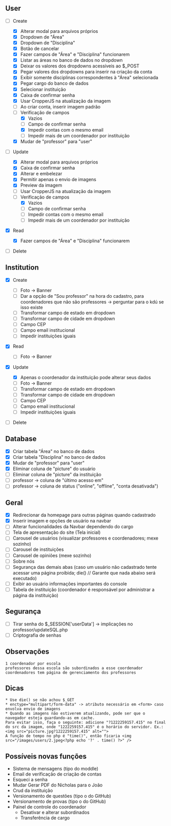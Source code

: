 ## User
- [ ] Create
	- [X] Alterar modal para arquivos próprios
	- [X] Dropdown de "Área"
	- [X] Dropdown de "Disciplina"
	- [X] Botão de cancelar
	- [X] Fazer campos de "Área" e "Disciplina" funcionarem
	- [X] Listar as áreas no banco de dados no dropdown
	- [X] Deixar os valores dos dropdowns acessíveis ao $_POST
	- [X] Pegar valores dos dropdowns para inserir na criação da conta
	- [X] Exibir somente disciplinas correspondentes à "Área" selecionada
	- [X] Pegar cargo do banco de dados
	- [X] Selecionar instituição
	- [X] Caixa de confirmar senha
	- [X] Usar CropperJS na atualização da imagem
	- [ ] Ao criar conta, inserir imagem padrão	
	- [ ] Verificação de campos
		- [X] Vazios
		- [ ] Campo de confirmar senha
		- [X] Impedir contas com o mesmo email
		- [ ] Impedir mais de um coordenador por instituição
	- [X] Mudar de "professor" para "user"
	
- [ ] Update
	- [X] Alterar modal para arquivos próprios
	- [X] Caixa de confirmar senha
	- [X] Alterar e embelezar
	- [X] Permitir apenas o envio de imagens
	- [X] Preview da imagem
	- [ ] Usar CropperJS na atualização da imagem
	- [ ] Verificação de campos
		- [X] Vazios
		- [ ] Campo de confirmar senha
		- [ ] Impedir contas com o mesmo email
		- [ ] Impedir mais de um coordenador por instituição

- [X] Read
	- [X] Fazer campos de "Área" e "Disciplina" funcionarem

- [ ] Delete


## Institution
- [X] Create
	- [ ] Foto -> Banner
	- [ ] Dar a opção de "Sou professor" na hora do cadastro, para coordenadores que não são professores -> perguntar para o kdú se isso existe
	- [ ] Transformar campo de estado em dropdown
	- [ ] Transformar campo de cidade em dropdown	
	- [ ] Campo CEP
	- [ ] Campo email institucional
	- [ ] Impedir instituições iguais	
- [X] Read
	- [ ] Foto -> Banner
- [X] Update
	- [X] Apenas o coordenador da instituição pode alterar seus dados
	- [ ] Foto -> Banner
	- [ ] Transformar campo de estado em dropdown
	- [ ] Transformar campo de cidade em dropdown
	- [ ] Campo CEP
	- [ ] Campo email institucional
	- [ ] Impedir instituições iguais
- [ ] Delete


## Database

- [X] Criar tabela "Área" no banco de dados
- [X] Criar tabela "Disciplina" no banco de dados
- [X] Mudar de "professor" para "user"
- [X] Eliminar coluna de "picture" do usuário
- [ ] Eliminar coluna de "picture" da instituição
- [ ] professor -> coluna de "último acesso em"
- [ ] professor -> coluna de status ("online", "offline", "conta desativada")

## Geral
- [X] Redirecionar da homepage para outras páginas quando cadastrado
- [X] Inserir imagem e opções de usuário na navbar
- [ ] Alterar funcionalidades da Navbar dependendo do cargo
- [ ] Tela de apresentação do site (Tela inicial)
- [ ] Carousel de usuários (visualizar professores e coordenadores; mexe sozinho)
- [ ] Carousel de instituições
- [ ] Carousel de opiniões (mexe sozinho)
- [ ] Sobre nós
- [ ] Segurança das demais abas (caso um usuário não cadastrado tente acessar uma página proibida; die() // Garante que nada abaixo será executado)
- [ ] Exibir ao usuário informações importantes do console
- [ ] Tabela de instituição (coordenador é responsável por administrar a página da instituição)

## Segurança
- [ ] Tirar senha do $_SESSION['userData'] -> implicações no professor/updateSQL.php
- [ ] Criptografia de senhas

## Observações
	1 coordenador por escola
	professores dessa escola são subordinados a esse coordenador
	coordenadores tem página de gerenciamento dos professores                                               


## Dicas
	* Use die() se não achou $_GET
	* enctype="multipart/form-data" -> atributo necessário em <form> caso envolva envio de imagens
	* Quando as imagens não estiverem atualizando, pode ser que o navegador esteja guardando-as em cache.
	Para evitar isso, faça o seguinte: adicione "?1222259157.415" no final do src da imagem, onde "1222259157.415" é o horário do servidor. Ex.: <img src="picture.jpg?1222259157.415" alt="">
	A função de tempo no php é "time()", então ficaria <img src="/images/users/2.jpeg<?php echo '?' . time() ?>" />


## Possíveis novas funções
* Sistema de mensagens (tipo do moddle)
* Email de verificação de criação de contas
* Esqueci a senha
* Mudar Gerar PDF do Nicholas para o João
* Crud da instituição
* Versionamento de questões (tipo o do GitHub)
* Versionamento de provas (tipo o do GitHub)
* Painel de controle do coordenador
	* Desativar e alterar subordinados
	* Transferência de cargo
